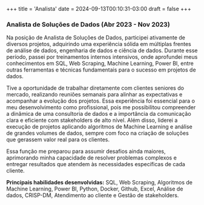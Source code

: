 +++
title = 'Analista'
date = 2024-09-13T00:10:31-03:00
draft = false
+++
### Analista de Soluções de Dados (Abr 2023 - Nov 2023)
Na posição de Analista de Soluções de Dados, participei ativamente de diversos projetos, adquirindo uma experiência sólida em múltiplas frentes de análise de dados, engenharia de dados e ciência de dados. Durante esse período, passei por treinamentos internos intensivos, onde aprofundei meus conhecimentos em SQL, Web Scraping, Machine Learning, Power BI, entre outras ferramentas e técnicas fundamentais para o sucesso em projetos de dados.

Tive a oportunidade de trabalhar diretamente com clientes seniores do mercado, realizando reuniões semanais para alinhar as expectativas e acompanhar a evolução dos projetos. Essa experiência foi essencial para o meu desenvolvimento como profissional, pois me possibilitou compreender a dinâmica de uma consultoria de dados e a importância da comunicação clara e eficiente com stakeholders de alto nível. Além disso, liderei a execução de projetos aplicando algoritmos de Machine Learning e análise de grandes volumes de dados, sempre com foco na criação de soluções que gerassem valor real para os clientes.

Essa função me preparou para assumir desafios ainda maiores, aprimorando minha capacidade de resolver problemas complexos e entregar resultados que atendem às necessidades específicas de cada cliente.

**Principais habilidades desenvolvidas:** SQL, Web Scraping, Algoritmos de Machine Learning, Power BI, Python, Docker, Github, Excel, Análise de dados, CRISP-DM, Atendimento ao cliente e Gestão de stakeholders.
